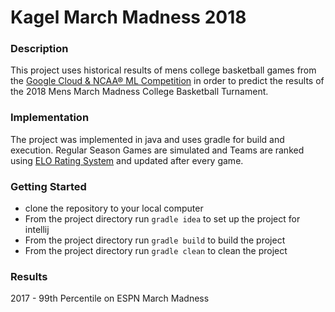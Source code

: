 # Kagel March Madness 2018  

### Description 

This project uses historical results of mens college basketball games from the [Google Cloud & NCAA® ML Competition](https://www.kaggle.com/c/mens-machine-learning-competition-2018) in order to predict the results of the 2018 Mens March Madness College Basketball Turnament.

### Implementation

The project was implemented in java and uses gradle for build and execution. Regular Season Games are simulated and Teams are ranked using [ELO Rating System](https://en.wikipedia.org/wiki/Elo_rating_system) and updated after every game.  

### Getting Started 
* clone the repository to your local computer
* From the project directory run ```gradle idea``` to set up the project for intellij
* From the project directory run ``` gradle build ``` to build the project
* From the project directory run ``` gradle clean ``` to clean the project

### Results 
2017 - 99th Percentile on ESPN March Madness